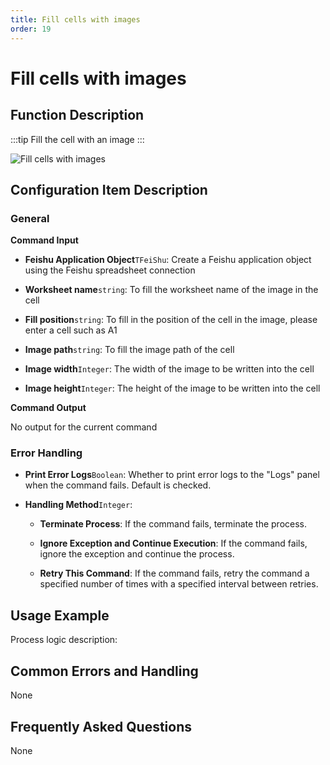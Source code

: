 ```yaml
---
title: Fill cells with images
order: 19
---
```


# Fill cells with images

## Function Description

:::tip 
Fill the cell with an image
:::

![Fill cells with images](../../../../assets/Fill%20cells%20with%20images_command.png)

## Configuration Item Description

### General

**Command Input**

- **Feishu Application Object**`TFeiShu`: Create a Feishu application object using the Feishu spreadsheet connection

- **Worksheet name**`string`: To fill the worksheet name of the image in the cell

- **Fill position**`string`: To fill in the position of the cell in the image, please enter a cell such as A1

- **Image path**`string`: To fill the image path of the cell

- **Image width**`Integer`: The width of the image to be written into the cell

- **Image height**`Integer`: The height of the image to be written into the cell


**Command Output**

No output for the current command

### Error Handling

- **Print Error Logs**`Boolean`: Whether to print error logs to the "Logs" panel when the command fails. Default is checked. 

- **Handling Method**`Integer`:

    - **Terminate Process**: If the command fails, terminate the process.

    - **Ignore Exception and Continue Execution**: If the command fails, ignore the exception and continue the process.

    - **Retry This Command**: If the command fails, retry the command a specified number of times with a specified interval between retries.

## Usage Example

Process logic description:

## Common Errors and Handling

None

## Frequently Asked Questions

None

